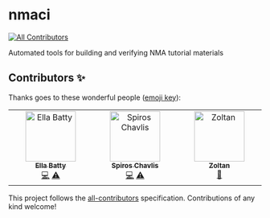 # nmaci
<!-- ALL-CONTRIBUTORS-BADGE:START - Do not remove or modify this section -->
[![All Contributors](https://img.shields.io/badge/all_contributors-3-orange.svg?style=flat-square)](#contributors-)
<!-- ALL-CONTRIBUTORS-BADGE:END -->
Automated tools for building and verifying NMA tutorial materials

## Contributors ✨

Thanks goes to these wonderful people ([emoji key](https://allcontributors.org/docs/en/emoji-key)):

<!-- ALL-CONTRIBUTORS-LIST:START - Do not remove or modify this section -->
<!-- prettier-ignore-start -->
<!-- markdownlint-disable -->
<table>
  <tbody>
    <tr>
      <td align="center" valign="top" width="14.28%"><a href="https://github.com/ebatty"><img src="https://avatars.githubusercontent.com/u/8988527?v=4?s=100" width="100px;" alt="Ella Batty"/><br /><sub><b>Ella Batty</b></sub></a><br /><a href="https://github.com/NeuromatchAcademy/nmaci/commits?author=ebatty" title="Code">💻</a> <a href="https://github.com/NeuromatchAcademy/nmaci/commits?author=ebatty" title="Tests">⚠️</a></td>
      <td align="center" valign="top" width="14.28%"><a href="https://www.dendrites.gr"><img src="https://avatars.githubusercontent.com/u/10776251?v=4?s=100" width="100px;" alt="Spiros Chavlis"/><br /><sub><b>Spiros Chavlis</b></sub></a><br /><a href="https://github.com/NeuromatchAcademy/nmaci/commits?author=spirosChv" title="Code">💻</a> <a href="https://github.com/NeuromatchAcademy/nmaci/commits?author=spirosChv" title="Tests">⚠️</a></td>
      <td align="center" valign="top" width="14.28%"><a href="https://github.com/iamzoltan"><img src="https://avatars.githubusercontent.com/u/21369773?v=4?s=100" width="100px;" alt="Zoltan"/><br /><sub><b>Zoltan</b></sub></a><br /><a href="#maintenance-iamzoltan" title="Maintenance">🚧</a></td>
    </tr>
  </tbody>
</table>

<!-- markdownlint-restore -->
<!-- prettier-ignore-end -->

<!-- ALL-CONTRIBUTORS-LIST:END -->

This project follows the [all-contributors](https://github.com/all-contributors/all-contributors) specification. Contributions of any kind welcome!